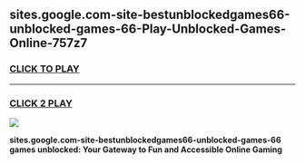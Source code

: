 
## sites.google.com-site-bestunblockedgames66-unblocked-games-66-Play-Unblocked-Games-Online-757z7
<h3>
<a href="https://premium76.site?title=sites.google.com-site-bestunblockedgames66-unblocked-games-66&ref=25A">CLICK TO PLAY</a></h3>
<hr>

<h3>
<a href="https://premium76.site?title=sites.google.com-site-bestunblockedgames66-unblocked-games-66&ref=25A">CLICK 2 PLAY</a>
  
</h3>

<a href="https://premium76.site?title=sites.google.com-site-bestunblockedgames66-unblocked-games-66&ref=25A"><img src="https://clearcache.store/games.png"></a>


**sites.google.com-site-bestunblockedgames66-unblocked-games-66 games unblocked: Your Gateway to Fun and Accessible Online Gaming**
